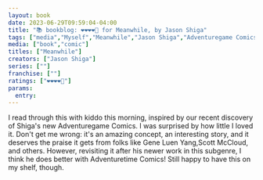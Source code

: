 ```yaml
---
layout: book
date: 2023-06-29T09:59:04-04:00
title: "📚 bookblog: ❤️❤️❤️❤️🖤 for Meanwhile, by Jason Shiga"
tags: ["media","Myself","Meanwhile","Jason Shiga","Adventuregame Comics","Gene Luen Yang","Scott McCloud","comics"]
media: ["book","comic"]
titles: ["Meanwhile"]
creators: ["Jason Shiga"]
series: [""]
franchise: [""]
ratings: ["❤️❤️❤️❤️🖤"]
params:
  entry:
---
```

I read through this with kiddo this morning, inspired by our recent discovery of Shiga's new Adventuregame Comics. I was surprised by how little I loved it. Don't get me wrong: it's an amazing concept, an interesting story, and it deserves the praise it gets from folks like Gene Luen Yang,Scott McCloud, and others. However, revisiting it after his newer work in this subgenre, I think he does better with Adventuretime Comics! Still happy to have this on my shelf, though.
